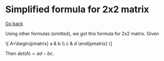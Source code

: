# Simplified formula for 2x2 matrix

[Go back](../index.md#matrix-inversion)

Using other formulas (omitted), we got this formula for 2x2 matrix.
Given 

<div>
\[
A=\begin{pmatrix} a & b \\ c & d \end{pmatrix}
\]
</div>

Then $det(A) = ad-bc$.